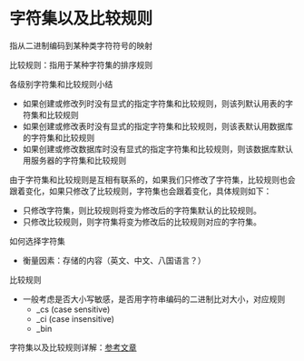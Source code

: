 # 字符集以及比较规则
指从二进制编码到某种类字符符号的映射

比较规则：指用于某种字符集的排序规则

各级别字符集和比较规则小结
 - 如果创建或修改列时没有显式的指定字符集和比较规则，则该列默认用表的字符集和比较规则
 - 如果创建或修改表时没有显式的指定字符集和比较规则，则该表默认用数据库的字符集和比较规则
 - 如果创建或修改数据库时没有显式的指定字符集和比较规则，则该数据库默认用服务器的字符集和比较规则
 
由于字符集和比较规则是互相有联系的，如果我们只修改了字符集，比较规则也会跟着变化，如果只修改了比较规则，字符集也会跟着变化，具体规则如下：
 - 只修改字符集，则比较规则将变为修改后的字符集默认的比较规则。
 - 只修改比较规则，则字符集将变为修改后的比较规则对应的字符集。

如何选择字符集
- 衡量因素：存储的内容（英文、中文、八国语言？）

比较规则
- 一般考虑是否大小写敏感，是否用字符串编码的二进制比对大小，对应规则
    + _cs (case sensitive)
    + _ci (case insensitive)
    + _bin

字符集以及比较规则详解：[参考文章](https://www.cnblogs.com/geaozhang/p/6724393.html)